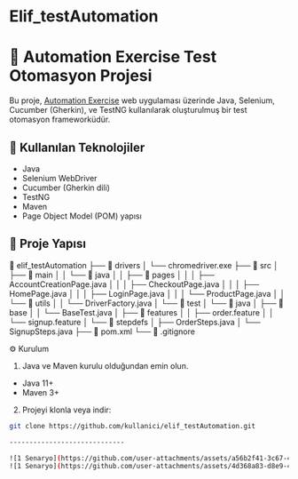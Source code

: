 # Elif_testAutomation
# 🚀 Automation Exercise Test Otomasyon Projesi

Bu proje, [Automation Exercise](https://automationexercise.com) web uygulaması üzerinde Java, Selenium, Cucumber (Gherkin), ve TestNG kullanılarak oluşturulmuş bir test otomasyon frameworküdür.

## 🧰 Kullanılan Teknolojiler

- Java
- Selenium WebDriver
- Cucumber (Gherkin dili)
- TestNG
- Maven
- Page Object Model (POM) yapısı

## 📁 Proje Yapısı

📁 elif_testAutomation
├── 📁 drivers
│   └── chromedriver.exe
├── 📁 src
│   ├── 📁 main
│   │   └── 📁 java
│   │       ├── 📁 pages
│   │       │   ├── AccountCreationPage.java
│   │       │   ├── CheckoutPage.java
│   │       │   ├── HomePage.java
│   │       │   ├── LoginPage.java
│   │       │   └── ProductPage.java
│   │       └── 📁 utils
│   │           └── DriverFactory.java
│   └── 📁 test
│       └── 📁 java
│           ├── 📁 base
│           │   └── BaseTest.java
│           ├── 📁 features
│           │   ├── order.feature
│           │   └── signup.feature
│           └── 📁 stepdefs
│               ├── OrderSteps.java
│               └── SignupSteps.java
├── 📄 pom.xml
└── 📄 .gitignore


⚙️ Kurulum

1. Java ve Maven kurulu olduğundan emin olun.
- Java 11+
- Maven 3+

2. Projeyi klonla veya indir:
```bash
git clone https://github.com/kullanici/elif_testAutomation.git

-----------------------------

![1 Senaryo](https://github.com/user-attachments/assets/a56b2f41-3c67-4e28-854d-20e242e1e01e)
![1 Senaryo](https://github.com/user-attachments/assets/4d368a83-d8e9-43cf-9ed5-1e9404e08609)
